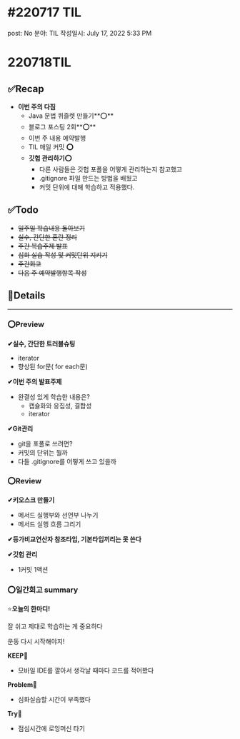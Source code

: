 # #220717 TIL

post: No
분야: TIL
작성일시: July 17, 2022 5:33 PM

# 220718TIL

## ****✅Recap****

- **이번 주의 다짐**
    - Java 문법 퀴즐렛 만들기**⭕**
    - 블로그 포스팅 2회**⭕**
    - 이번 주 내용 예약발행
    - TIL 매일 커밋 **⭕**
    - **깃헙 관리하기⭕**
        - 다른 사람들은 깃헙 포폴을 어떻게 관리하는지 참고했고
        - .gitignore 파일 만드는 방법을 배웠고
        - 커밋 단위에 대해 학습하고 적용했다.
    

## ****✅Todo****

- ~~일주일 학습내용 돌아보기~~
- ~~실수, 간단한 혼란 정리~~
- ~~주간 복습주제 발표~~
- ~~심화 실습 작성 및 커밋단위 지키기~~
- ~~주간회고~~
- ~~다음 주 예약발행항목 작성~~

## 💌Details

---

### ⭕Preview

**✔실수, 간단한 트러블슈팅**

- iterator
- 향상된 for문( for each문)

**✔이번 주의 발표주제**

- 완결성 있게 학습한 내용은?
    - 캡슐화와 응집성, 결합성
    - iterator

**✔Git관리**

- git을 포폴로 쓰려면?
- 커밋의 단위는 뭘까
- 다들 .gitignore를 어떻게 쓰고 있을까

### ⭕Review

**✔키오스크 만들기**

- 메서드 실행부와 선언부 나누기
- 메서드 실행 흐름 그리기

**✔등가비교연산자 참조타입, 기본타입끼리는 못 쓴다**

**✔깃헙 관리**

- 1커밋 1액션

### ⭕일간회고 summary

⭐**오늘의 한마디!**

잘 쉬고 제대로 학습하는 게 중요하다

운동 다시 시작해야지!

**KEEP🚩**

- 모바일 IDE를 깔아서 생각날 때마다 코드를 적어봤다

**Problem🚨**

- 심화실습할 시간이 부족했다

**Try🌱**

- 점심시간에 로잉머신 타기